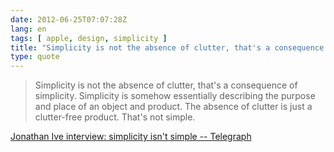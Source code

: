 ```yaml
---
date: 2012-06-25T07:07:28Z
lang: en
tags: [ apple, design, simplicity ]
title: "Simplicity is not the absence of clutter, that's a consequence of"
type: quote
---
```


> Simplicity is not the absence of clutter, that's a consequence of
> simplicity. Simplicity is somehow essentially describing the purpose
> and place of an object and product. The absence of clutter is just a
> clutter-free product. That's not simple.

[Jonathan Ive interview: simplicity isn't simple --
Telegraph](http://www.telegraph.co.uk/technology/apple/9283706/Jonathan-Ive-interview-simplicity-isnt-simple.html)

